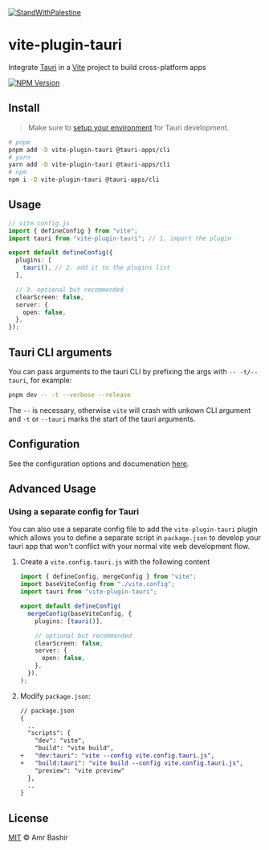 [![StandWithPalestine](https://raw.githubusercontent.com/Safouene1/support-palestine-banner/master/StandWithPalestine.svg)](https://techforpalestine.org/learn-more)

# vite-plugin-tauri

Integrate [Tauri](https://github.com/tauri-apps/tauri) in a [Vite](https://github.com/vitejs/vite) project to build cross-platform apps

[![NPM Version](https://img.shields.io/npm/v/vite-plugin-tauri)](https://www.npmjs.com/package/vite-plugin-tauri)

## Install

> Make sure to [setup your environment](https://tauri.studio/en/docs/getting-started/intro#setting-up-your-environment) for Tauri development.

```sh
# pnpm
pnpm add -D vite-plugin-tauri @tauri-apps/cli
# yarn
yarn add -D vite-plugin-tauri @tauri-apps/cli
# npm
npm i -D vite-plugin-tauri @tauri-apps/cli
```

## Usage

```ts
// vite.config.js
import { defineConfig } from "vite";
import tauri from "vite-plugin-tauri"; // 1. import the plugin

export default defineConfig({
  plugins: [
    tauri(), // 2. add it to the plugins list
  ],

  // 3. optional but recommended
  clearScreen: false,
  server: {
    open: false,
  },
});
```

## Tauri CLI arguments

You can pass arguments to the tauri CLI by prefixing the args with `-- -t/--tauri`, for example:

```sh
pnpm dev -- -t --verbose --release
```

The `--` is necessary, otherwise `vite` will crash with unkown CLI argument and `-t` or `--tauri` marks the start of the tauri arguments.

## Configuration

See the configuration options and documenation [here](./src/config.ts).

## Advanced Usage

### Using a separate config for Tauri

You can also use a separate config file to add the `vite-plugin-tauri` plugin
which allows you to define a separate script in `package.json` to develop
your tauri app that won't conflict with your normal vite web development flow.

1. Create a `vite.config.tauri.js` with the following content

   ```ts
   import { defineConfig, mergeConfig } from "vite";
   import baseViteConfig from "./vite.config";
   import tauri from "vite-plugin-tauri";

   export default defineConfig(
     mergeConfig(baseViteConfig, {
       plugins: [tauri()],

       // optional but recommended
       clearScreen: false,
       server: {
         open: false,
       },
     }),
   );
   ```

2. Modify `package.json`:
   ```diff
   // package.json
   {
     ..
     "scripts": {
       "dev": "vite",
       "build": "vite build",
   +   "dev:tauri": "vite --config vite.config.tauri.js",
   +   "build:tauri": "vite build --config vite.config.tauri.js",
       "preview": "vite preview"
     },
     ..
   }
   ```

## License

[MIT](./LICENSE) © Amr Bashir
